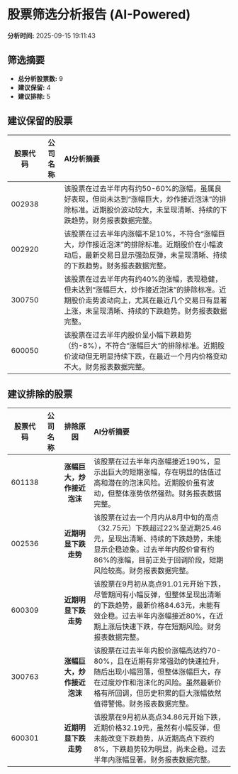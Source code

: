 # 股票筛选分析报告 (AI-Powered)

**分析时间:** 2025-09-15 19:11:43

## 筛选摘要

- **总分析股票数:** 9
- **建议保留:** 4
- **建议排除:** 5

## 建议保留的股票

| 股票代码 | 公司名称 | AI分析摘要 |
|:---:|:---:|:---|
| 002938 |  | 该股票在过去半年内有约50-60%的涨幅，虽属良好表现，但尚未达到“涨幅巨大，炒作接近泡沫”的排除标准。近期股价波动较大，未呈现清晰、持续的下跌趋势。财务报表数据完整。 |
| 002920 |  | 该股票在过去半年内涨幅不足10%，不符合“涨幅巨大，炒作接近泡沫”的排除标准。近期股价在小幅波动后，最新交易日显示强劲反弹，未呈现清晰、持续的下跌趋势。财务报表数据完整。 |
| 300750 |  | 该股票在过去半年内有约40%的涨幅，表现稳健，但未达到“涨幅巨大，炒作接近泡沫”的排除标准。近期股价走势波动向上，尤其在最近几个交易日有显著上涨，未呈现清晰、持续的下跌趋势。财务报表数据完整。 |
| 600050 |  | 该股票在过去半年内股价呈小幅下跌趋势（约-8%），不符合“涨幅巨大”的排除标准。近期股价波动但无明显持续下跌，在最近一个月内价格变动不大。财务报表数据完整。 |

## 建议排除的股票

| 股票代码 | 公司名称 | 排除原因 | AI分析摘要 |
|:---:|:---:|:---:|:---|
| 601138 |  | **涨幅巨大，炒作接近泡沫** | 该股票在过去半年内涨幅接近190%，显示出巨大的短期涨幅，存在明显的估值过高和潜在的泡沫风险。近期股价虽有波动，但整体涨势依然强劲。财务报表数据完整。 |
| 002536 |  | **近期明显下跌走势** | 该股票在过去一个月内从8月中旬的高点（32.75元）下跌超过22%至近期25.46元，呈现出清晰、持续的下跌趋势，未能显示企稳迹象。过去半年内股价曾有约86%的涨幅，目前正处于回调阶段，短期风险较高。财务报表数据完整。 |
| 600309 |  | **近期明显下跌走势** | 该股票在9月初从高点91.01元开始下跌，尽管期间有小幅反弹，但整体呈现出清晰的下跌趋势，最新价格84.63元，未能有效企稳。过去半年内涨幅接近80%，在近期上涨后快速下跌，存在短期风险。财务报表数据完整。 |
| 300763 |  | **涨幅巨大，炒作接近泡沫** | 该股票在过去半年内股价涨幅高达约70-80%，且在近期有非常强劲的快速拉升，随后出现小幅回落，但整体涨幅巨大，存在过度炒作和泡沫化的风险。虽然最新价格有所回调，但历史积累的巨大涨幅依然值得警惕。财务报表数据完整。 |
| 600301 |  | **近期明显下跌走势** | 该股票在9月初从高点34.86元开始下跌，近期价格32.19元，虽然有小幅反弹，但未能改变下跌趋势，从近期高点下跌约8%，下跌趋势较为明显，尚未企稳。过去半年内涨幅显著。财务报表数据完整。 |
